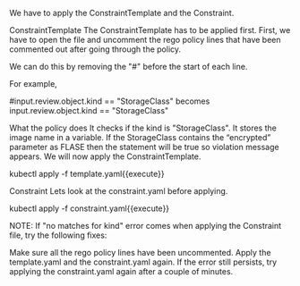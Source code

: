 We have to apply the ConstraintTemplate and the Constraint.

ConstraintTemplate
The ConstraintTemplate has to be applied first. First, we have to open the file and uncomment the rego policy lines that have been commented out after going through the policy.

We can do this by removing the "#" before the start of each line.

For example,

#input.review.object.kind == "StorageClass" becomes input.review.object.kind == "StorageClass"

What the policy does
It checks if the kind is "StorageClass".
It stores the image name in a variable.
If the StorageClass contains the “encrypted” parameter as FLASE then the statement will be true so violation message appears.
We will now apply the ConstraintTemplate.

kubectl apply -f template.yaml{{execute}}

Constraint
Lets look at the constraint.yaml before applying.

kubectl apply -f constraint.yaml{{execute}}

NOTE: If "no matches for kind" error comes when applying the Constraint file, try the following fixes:

Make sure all the rego policy lines have been uncommented.
Apply the template.yaml and the constraint.yaml again.
If the error still persists, try applying the constraint.yaml again after a couple of minutes.